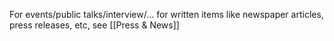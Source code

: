 For events/public talks/interview/... for written items like newspaper articles, press releases, etc, see [[Press & News]]